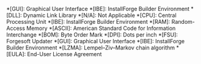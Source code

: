 *[GUI]: Graphical User Interface
*[IBE]: InstallForge Builder Environment
*[DLL]: Dynamic Link Library
*[N/A]: Not Applicable
*[CPU]: Central Processing Unit
*[IBE]: InstallForge Builder Environment
*[RAM]: Random-Access Memory
*[ASCII]: American Standard Code for Information Interchange
*[BOM]: Byte Order Mark
*[DPI]: Dots per inch
*[FSU]: Forgesoft Updater
*[GUI]: Graphical User Interface
*[IBE]: InstallForge Builder Environment
*[LZMA]: Lempel–Ziv–Markov chain algorithm
*[EULA]: End-User License Agreement

